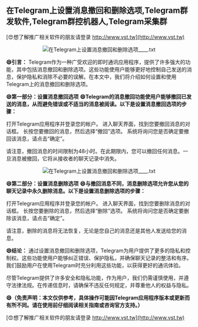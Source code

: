 ## **在Telegram上设置消息撤回和删除选项,Telegram群发软件,Telegram群控机器人,Telegram采集群**

[😍想了解推广相关软件的朋友请登录 http://www.vst.tw](http://www.vst.tw)

 <center><img src="https://vst.tw/MP4/tuiguang/png/3.png" alt="在Telegram上设置消息撤回和删除选项____.txt"></center>

**😄引言：**
Telegram作为一种广受欢迎的即时通讯应用程序，提供了许多强大的功能，其中包括消息撤回和删除选项。这些功能使用户能够更好地控制自己发送的消息，保护隐私和消除不必要的误解。在本文中，我们将介绍如何设置和使用Telegram上的消息撤回和删除选项。

**😄第一部分：设置消息撤回选项**
**😄Telegram的消息撤回功能使用户能够撤回已发送的消息，从而避免错误或不适当的消息被阅读。以下是设置消息撤回选项的步骤：**

打开Telegram应用程序并登录您的帐户。
进入聊天界面，找到您要撤回消息的对话框。
长按您要撤回的消息，然后选择“撤回”选项。
系统将询问您是否确定要撤回该消息，请点击“确定”。

请注意，撤回消息的时间限制为48小时。在此期限内，您可以撤回任何消息。一旦消息被撤回，它将从接收者的聊天记录中消失。

 <center><img src="https://vst.tw/MP4/tuiguang/png/6.png" alt="在Telegram上设置消息撤回和删除选项____.txt"></center>

**😄第二部分：设置消息删除选项**
**😄与撤回消息不同，消息删除选项允许您从您的聊天记录中永久删除消息。以下是设置消息删除选项的步骤：**

打开Telegram应用程序并登录您的帐户。
进入聊天界面，找到您要删除消息的对话框。
长按您要删除的消息，然后选择“删除”选项。
系统将询问您是否确定要删除该消息，请点击“确定”。

请注意，删除的消息将无法恢复，无论是您自己的消息还是其他人发送给您的消息。

**😄结论：**
通过设置消息撤回和删除选项，Telegram为用户提供了更多的隐私和控制权。这些功能使用户能够纠正错误、保护隐私，并确保聊天记录的整洁和有序。我们鼓励用户在使用Telegram时充分利用这些功能，以获得更好的通讯体验。

尽管Telegram提供了许多安全和隐私功能，作为用户，我们仍需谨慎使用，并遵守法律法规。在传递信息时，请确保不违反任何规定，并尊重他人的权益与隐私。

**😄（免责声明：本文仅供参考，具体操作可能因Telegram应用程序版本或更新而有所不同。请在使用前仔细阅读相关指南或咨询官方支持。）**

[😍想了解推广相关软件的朋友请登录 http://www.vst.tw](http://www.vst.tw)



